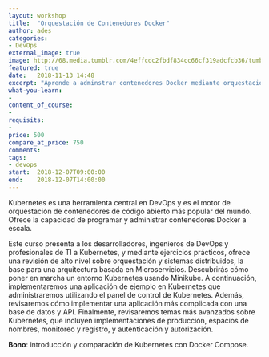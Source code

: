 ```yaml
---
layout: workshop
title:  "Orquestación de Contenedores Docker"
author: ades
categories: 
- DevOps
external_image: true
image: http://68.media.tumblr.com/4effcdc2fbdf834cc66cf319adcfcb36/tumblr_ohd94xUw1A1teue7jo1_1280.jpg
featured: true
date:   2018-11-13 14:48
excerpt: "Aprende a adminstrar contenedores Docker mediante orquestación"
what-you-learn:
- 
content_of_course:
- 
requisits:
- 
price: 500
compare_at_price: 750
comments: 
tags:
- devops
start:  2018-12-07T09:00:00
end:    2018-12-07T14:00:00
---
```


Kubernetes es una herramienta central en DevOps y es el motor de orquestación
de contenedores de código abierto más popular del mundo. Ofrece la capacidad de
programar y administrar contenedores Docker a escala.

Este curso presenta a los desarrolladores, ingenieros de DevOps y profesionales
de TI a Kubernetes, y mediante ejercicios prácticos, ofrece una revisión de
alto nivel sobre orquestación y sistemas distribuidos, la base para una
arquitectura basada en Microservicios. Descubrirás cómo poner en marcha un entorno
Kubernetes usando Minikube. A continuación, implementaremos una aplicación de
ejemplo en Kubernetes que administraremos utilizando el panel de control de Kubernetes.
Además, revisaremos cómo implementar una aplicación más complicada
con una base de datos y API. Finalmente, revisaremos temas más avanzados
sobre Kubernetes, que incluyen implementaciones de producción,
espacios de nombres, monitoreo y registro, y autenticación y autorización.

**Bono**: introducción y comparación de Kubernetes con Docker Compose.
